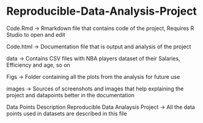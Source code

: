 # Reproducible-Data-Analysis-Project

Code.Rmd -> Rmarkdown file that contains code of the project, Requires R Studio to open and edit

Code.html -> Documentation file that is output and analysis of the project

data -> Contains CSV files with NBA players dataset of their Salaries, Efficiency and age, so on

Figs -> Folder containing all the plots from the analysis for future use

images -> Sources of screenshots and images that help explaining the project and datapoints better in the documentation

Data Points Description Reproducible Data Analaysis Project -> All the data points used in datasets are described in this file
